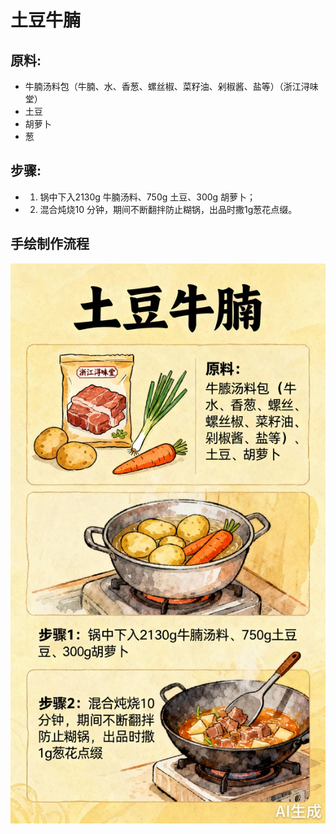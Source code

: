 # 土豆牛腩

## 原料:

- 牛腩汤料包（牛腩、水、香葱、螺丝椒、菜籽油、剁椒酱、盐等）（浙江浔味堂）
- 土豆
- 胡萝卜
- 葱

## 步骤:

- 1. 锅中下入2130g 牛腩汤料、750g 土豆、300g 胡萝卜；
- 2. 混合炖烧10 分钟，期间不断翻拌防止糊锅，出品时撒1g葱花点缀。

## 手绘制作流程

![手绘制作流程](../images/炖菜/土豆牛腩.jpg)
